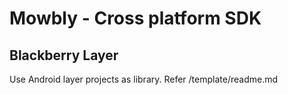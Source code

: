 Mowbly - Cross platform SDK
===================

Blackberry Layer
------------

Use Android layer projects as library. Refer /template/readme.md
